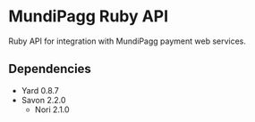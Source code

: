 MundiPagg Ruby API
====================

Ruby API for integration with MundiPagg payment web services.

## Dependencies 
* Yard 0.8.7
* Savon 2.2.0
	* Nori 2.1.0